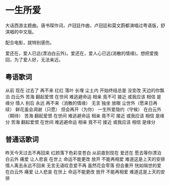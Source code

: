 # 一生所爱
大话西游主题曲。唐书琛作词，卢冠廷作曲，卢冠廷和莫文蔚都演唱过粤语版，舒淇唱的中文版。

配合电影，就特别感伤。

爱还在，爱人已远(漂泊白云外)。爱还在，爱人心已远(消散的情缘)。想把爱挽回，为了爱人好，无法亲近。

## 粤语歌词
从前 现在 过去了 再不来
红红 落叶 长埋 尘土内
开始终结总是 没变改
天边的你飘泊 白云外
苦海 翻起爱恨
在世间 难逃避命运
相亲 竟不可 接近
或我应该 相信 是缘分
情人 别后 永远 再不来（消散的情缘）
无言 独坐 放眼 尘世外（愿来日再续）
鲜花虽会凋谢（只愿） 但会再开（为你）
一生所爱隐约（守候） 在白云外（期待）
苦海 翻起爱恨
在世间 难逃避命运
相亲 竟不可 接近
或我应该 相信 是缘分
苦海 翻起爱恨
在世间 难逃避命运
相亲 竟不可 接近
或我应该 相信 是缘分

## 普通话歌词
昨天今天过去不再回来
红颜落下色彩变苍白
从前直到现在 爱还在
愿去等你漂泊 白云外
痛爱 让人悲哀
在世上 命运不能更改
放开 不能再相爱
难道这是上天的安排
情人离去永远不回来
无言无语叹息爱不再
虽然花会零落
但会重开
恍如隔世的爱 在白云外
痛爱 让人悲哀
在世上 命运不能更改
放开 不能再相爱
难道这是上天的安排